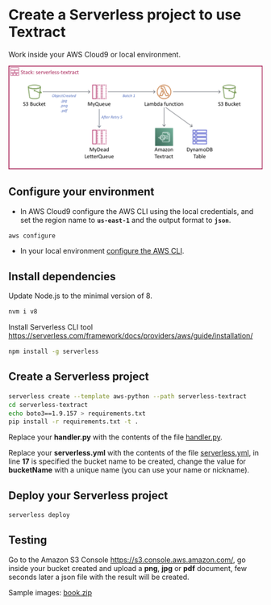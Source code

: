 # Create a Serverless project to use Textract

Work inside your AWS Cloud9 or local environment.

![serverless-s3-dynamodb](images/serverless-textract.png)

## Configure your environment

* In AWS Cloud9 configure the AWS CLI using the local credentials, and set the region name to **`us-east-1`** and the output format to **`json`**. 

``` bash
aws configure
```

* In your local environment [configure the AWS CLI](https://docs.aws.amazon.com/cli/latest/userguide/cli-chap-configure.html#cli-quick-configuration).

## Install dependencies

Update Node.js to the minimal version of 8.

``` bash
nvm i v8
```

Install Serverless CLI tool https://serverless.com/framework/docs/providers/aws/guide/installation/

``` bash
npm install -g serverless
```

## Create a Serverless project

``` bash
serverless create --template aws-python --path serverless-textract
cd serverless-textract
echo boto3==1.9.157 > requirements.txt
pip install -r requirements.txt -t .
```

Replace your **handler.py** with the contents of the file [handler.py](handler.py).

Replace your **serverless.yml** with the contents of the file [serverless.yml](serverless.yml), in line **17** is specified the bucket name to be created, change the value for **bucketName** with a unique name (you can use your name or nickname).

## Deploy your Serverless project

``` bash
serverless deploy
```

## Testing

Go to the Amazon S3 Console https://s3.console.aws.amazon.com/, go inside your bucket created and upload a **png**, **jpg** or **pdf** document, few seconds later a json file with the result will be created.

Sample images: [book.zip](files/book.zip)
